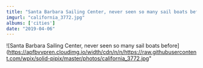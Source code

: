 ```yaml
---
title: "Santa Barbara Sailing Center, never seen so many sail boats before"
imgurl: "california_3772.jpg"
albums: ['cities']
date: "2019-04-06"
---
```

![Santa Barbara Sailing Center, never seen so many sail boats before](https://apfbvvpren.cloudimg.io/width/cdn/n/n/https://raw.githubusercontent.com/wpix/solid-pipix/master/photos/california_3772.jpg"